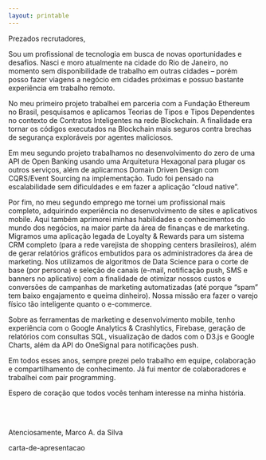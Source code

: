 ```yaml
---
layout: printable
---
```


Prezados recrutadores,

Sou um profissional de tecnologia em busca de novas oportunidades e desafios. Nasci e moro atualmente na cidade do Rio de Janeiro, no momento sem disponibilidade de trabalho em outras cidades – porém posso fazer viagens a negócio em cidades próximas e possuo bastante experiência em trabalho remoto.

No meu primeiro projeto trabalhei em parceria com a Fundação Ethereum no Brasil, pesquisamos e aplicamos Teorias de Tipos e Tipos Dependentes no contexto de Contratos Inteligentes na rede Blockchain. A finalidade era tornar os códigos executados na Blockchain mais seguros contra brechas de segurança exploráveis por agentes maliciosos.

Em meu segundo projeto trabalhamos no desenvolvimento do zero de uma API de Open Banking usando uma Arquitetura Hexagonal para plugar os outros serviços, além de aplicarmos Domain Driven Design com CQRS/Event Sourcing na implementação. Tudo foi pensado na escalabilidade sem dificuldades e em fazer a aplicação “cloud native”.

Por fim, no meu segundo emprego me tornei um profissional mais completo, adquirindo experiência no desenvolvimento de sites e aplicativos mobile. Aqui também aprimorei minhas habilidades e conhecimentos do mundo dos negócios, na maior parte da área de finanças e de marketing. Migramos uma aplicação legada de Loyalty & Rewards para um sistema CRM completo (para a rede varejista de shopping centers brasileiros), além de gerar relatórios gráficos embutidos para os administradores da área de marketing. Nos utilizamos de algoritmos de Data Science para o corte de base (por persona) e seleção de canais (e-mail, notificação push, SMS e banners no aplicativo) com a finalidade de otimizar nossos custos e conversões de campanhas de marketing automatizadas (até porque “spam” tem baixo engajamento e queima dinheiro). Nossa missão era fazer o varejo físico tão inteligente quanto o e-commerce.

Sobre as ferramentas de marketing e desenvolvimento mobile, tenho experiência com o Google Analytics & Crashlytics, Firebase, geração de relatórios com consultas SQL, visualização de dados com o D3.js e Google Charts, além da API do OneSignal para notificações push.

Em todos esses anos, sempre prezei pelo trabalho em equipe, colaboração e compartilhamento de conhecimento. Já fui mentor de colaboradores e trabalhei com pair programming.

Espero de coração que todos vocês tenham interesse na minha história.

<br/>
<br/>

Atenciosamente, Marco A. da Silva

<span class="printable-document-file-output-title">carta-de-apresentacao</span>
